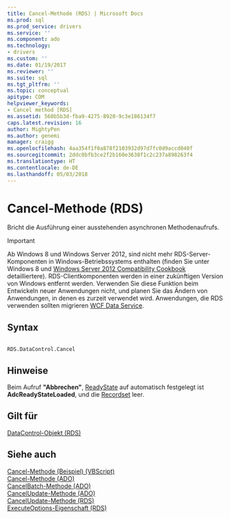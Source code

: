 ```yaml
---
title: Cancel-Methode (RDS) | Microsoft Docs
ms.prod: sql
ms.prod_service: drivers
ms.service: ''
ms.component: ado
ms.technology:
- drivers
ms.custom: ''
ms.date: 01/19/2017
ms.reviewer: ''
ms.suite: sql
ms.tgt_pltfrm: ''
ms.topic: conceptual
apitype: COM
helpviewer_keywords:
- Cancel method [RDS]
ms.assetid: 560b5b3d-fba9-4275-8920-9c3e186134f7
caps.latest.revision: 16
author: MightyPen
ms.author: genemi
manager: craigg
ms.openlocfilehash: 4aa354f1f0a878f2103932d97d7fc0d9accd040f
ms.sourcegitcommit: 2ddc0bfb3ce2f2b160e3638f1c2c237a898263f4
ms.translationtype: HT
ms.contentlocale: de-DE
ms.lasthandoff: 05/03/2018
---
```

# <a name="cancel-method-rds"></a>Cancel-Methode (RDS)
Bricht die Ausführung einer ausstehenden asynchronen Methodenaufrufs.  
  
> [!IMPORTANT]
>  Ab Windows 8 und Windows Server 2012, sind nicht mehr RDS-Server-Komponenten in Windows-Betriebssystems enthalten (finden Sie unter Windows 8 und [Windows Server 2012 Compatibility Cookbook](https://www.microsoft.com/en-us/download/details.aspx?id=27416) detailliertere). RDS-Clientkomponenten werden in einer zukünftigen Version von Windows entfernt werden. Verwenden Sie diese Funktion beim Entwickeln neuer Anwendungen nicht, und planen Sie das Ändern von Anwendungen, in denen es zurzeit verwendet wird. Anwendungen, die RDS verwenden sollten migrieren [WCF Data Service](http://go.microsoft.com/fwlink/?LinkId=199565).  
  
## <a name="syntax"></a>Syntax  
  
```  
  
RDS.DataControl.Cancel  
```  
  
## <a name="remarks"></a>Hinweise  
 Beim Aufruf **"Abbrechen"**, [ReadyState](../../../ado/reference/rds-api/readystate-property-rds.md) auf automatisch festgelegt ist **AdcReadyStateLoaded**, und die [Recordset](../../../ado/reference/ado-api/recordset-object-ado.md) leer.  
  
## <a name="applies-to"></a>Gilt für  
 [DataControl-Objekt (RDS)](../../../ado/reference/rds-api/datacontrol-object-rds.md)  
  
## <a name="see-also"></a>Siehe auch  
 [Cancel-Methode (Beispiel) (VBScript)](../../../ado/reference/rds-api/cancel-method-example-vbscript.md)   
 [Cancel-Methode (ADO)](../../../ado/reference/ado-api/cancel-method-ado.md)   
 [CancelBatch-Methode (ADO)](../../../ado/reference/ado-api/cancelbatch-method-ado.md)   
 [CancelUpdate-Methode (ADO)](../../../ado/reference/ado-api/cancelupdate-method-ado.md)   
 [CancelUpdate-Methode (RDS)](../../../ado/reference/rds-api/cancelupdate-method-rds.md)   
 [ExecuteOptions-Eigenschaft (RDS)](../../../ado/reference/rds-api/executeoptions-property-rds.md)


